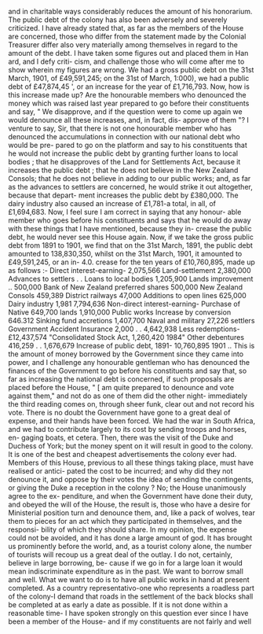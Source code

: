 and in charitable ways considerably reduces the amount of his honorarium. The public debt of the colony has also been adversely and severely criticized. I have already stated that, as far as the members of the House are concerned, those who differ from the statement made by the Colonial Treasurer differ also very materially among themselves in regard to the amount of the debt. I have taken some figures out and placed them in Han ard, and I defy criti- cism, and challenge those who will come after me to show wherein my figures are wrong. We had a gross public debt on the 31st March, 1901, of £49,591,245; on the 31st of March, 1:000), we had a public debt of £47,874,45 ', or an increase for the year of £1,716,793. Now, how is this increase made up? Are the honourable members who denounced the money which was raised last year prepared to go before their constituents and say, " We disapprove, and if the question were to come up again we would denounce all these increases, and, in fact, dis- approve of them "? I venture to say, Sir, that there is not one honourable member who has denounced the accumulations in connection with our national debt who would be pre- pared to go on the platform and say to his constituents that he would not increase the public debt by granting further loans to local bodies ; that he disapproves of the Land for Settlements Act, because it increases the public debt ; that he does not believe in the New Zealand Consols; that he does not believe in adding to our public works; and, as far as the advances to settlers are concerned, he would strike it out altogether, because that depart- ment increases the public debt by £380,000. The dairy industry also caused an increase of £1,781-a total, in all, of £1,694,683. Now, I feel sure I am correct in saying that any honour- able member who goes before his constituents and says that he would do away with these things that I have mentioned, because they in- crease the public debt, he would never see this House again. Now, if we take the gross public debt from 1891 to 1901, we find that on the 31st March, 1891, the public debt amounted to 138,830,350, whilst on the 31st March, 1901, it amounted to £49,591,245, or an in- 4.0. crease for the ten years of £10,760,895, made up as follows :- Direct interest-earning- 2,075,566 Land-settlement 2,380,000 Advances to settlers . . Loans to local bodies 1,205,900 Lands improvement .. 500,000 Bank of New Zealand preferred shares 500,000 New Zealand Consols 459,389 District railways 47,000 Additions to open lines 625,000 Dairy industry 1,981 7,794,636 Non-direct interest-earning- Purchase of Native 649,700 lands 1,910,000 Public works Increase by conversion 646.312 Sinking fund accretions 1,407,700 Naval and military 27,226 settlers Government Accident Insurance 2,000 . . 4,642,938 Less redemptions- £12,437,574 "Consolidated Stock Act, 1,260,420 1984" Other debentures 416,259 . . 1,676,679 Increase of public debt, 1891- 10,760,895 1901 .. This is the amount of money borrowed by the Government since they came into power, and I challenge any honourable gentleman who has denounced the finances of the Government to go before his constituents and say that, so far as increasing the national debt is concerned, if such proposals are placed before the House, " [ am quite prepared to denounce and vote against them," and not do as one of them did the other night- immediately the third reading comes on, through sheer funk, clear out and not record his vote. There is no doubt the Government have gone to a great deal of expense, and their hands have been forced. We had the war in South Africa, and we had to contribute largely to its cost by sending troops and horses, en- gaging boats, et cetera. Then, there was the visit of the Duke and Duchess of York; but the money spent on it will result in good to the colony. It is one of the best and cheapest advertisements the colony ever had. Members of this House, previous to all these things taking place, must have realised or antici- pated the cost to be incurred; and why did they not denounce it, and oppose by their votes the idea of sending the contingents, or giving the Duke a reception in the colony ? No; the House unanimously agree to the ex- penditure, and when the Government have done their duty, and obeyed the will of the House, the result is, those who have a desire for Ministerial position turn and denounce them, and, like a pack of wolves, tear them to pieces for an act which they participated in themselves, and the responsi- bility of which they should share. In my opinion, the expense could not be avoided, and it has done a large amount of god. It has brought us prominently before the world, and, as a tourist colony alone, the number of tourists will recoup us a great deal of the outlay. I do not, certainly, believe in large borrowing, be- cause if we go in for a large loan it would mean indiscriminate expenditure as in the past. We want to borrow small and well. What we want to do is to have all public works in hand at present completed. As a country representativo-one who represents a roadless part of the colony-I demand that roads in the settlement of the back blocks shall be completed at as early a date as possible. If it is not done within a reasonable time- I have spoken strongly on this question ever since I have been a member of the House- and if my constituents are not fairly and well 